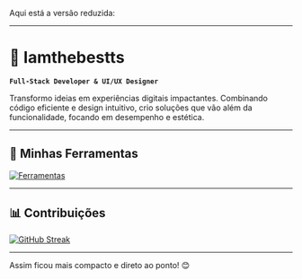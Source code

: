 Aqui está a versão reduzida:  

---

# 🧠 **Iamthebestts**  
**`Full-Stack Developer & UI/UX Designer`**

Transformo ideias em experiências digitais impactantes. Combinando código eficiente e design intuitivo, crio soluções que vão além da funcionalidade, focando em desempenho e estética.  

---

## 🚀 **Minhas Ferramentas**  
[![Ferramentas](https://skillicons.dev/icons?i=webstorm,vscode,visualstudio,ts,js,react,css,html,lua,express,nodejs,mongo)](https://skillicons.dev)

---

## 📊 **Contribuições**  
[![GitHub Streak](https://streak-stats.demolab.com?user=iamthebestts&theme=dark&hide_border=true)](https://git.io/streak-stats)

---

Assim ficou mais compacto e direto ao ponto! 😊
